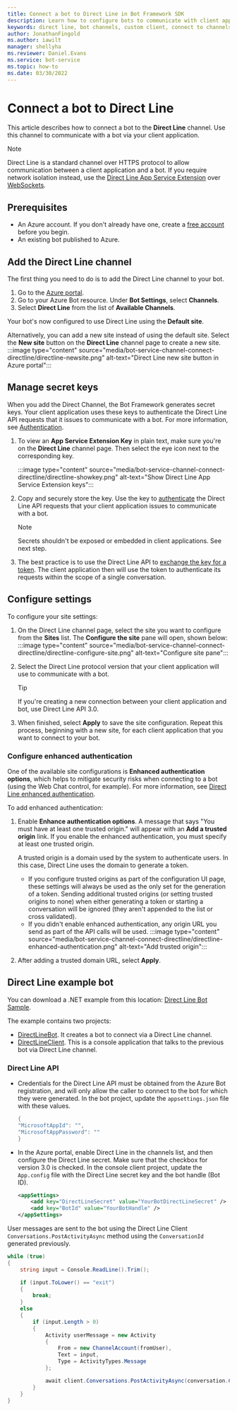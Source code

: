 ```yaml
---
title: Connect a bot to Direct Line in Bot Framework SDK
description: Learn how to configure bots to communicate with client applications using the Direct Line channel.
keywords: direct line, bot channels, custom client, connect to channels, configure
author: JonathanFingold
ms.author: iawilt
manager: shellyha
ms.reviewer: Daniel.Evans
ms.service: bot-service
ms.topic: how-to
ms.date: 03/30/2022
---
```


# Connect a bot to Direct Line

This article describes how to connect a bot to the **Direct Line** channel. Use this channel to communicate with a bot via your client application.

> [!NOTE]
> Direct Line is a standard channel over HTTPS protocol to allow communication between a client application and a bot. If you require network isolation instead, use the [Direct Line App Service Extension](bot-service-channel-directline-extension.md) over [WebSockets](https://tools.ietf.org/html/rfc6455).

## Prerequisites

- An Azure account. If you don't already have one, create a [free account](https://azure.microsoft.com/free/?WT.mc_id=A261C142F) before you begin.
- An existing bot published to Azure.

## Add the Direct Line channel

The first thing you need to do is to add the Direct Line channel to your bot.

1. Go to the [Azure portal](https://portal.azure.com/).
1. Go to your Azure Bot resource. Under **Bot Settings**, select **Channels**.
1. Select **Direct Line** from the list of **Available Channels**.

Your bot's now configured to use Direct Line using the **Default site**.

Alternatively, you can add a new site instead of using the default site. Select the **New site** button on the **Direct Line** channel page to create a new site.
    :::image type="content" source="media/bot-service-channel-connect-directline/directline-newsite.png" alt-text="Direct Line new site button in Azure portal":::

## Manage secret keys

When you add the Direct Channel, the Bot Framework generates secret keys. Your client application uses these keys to authenticate the Direct Line API requests that it issues to communicate with a bot. For more information, see [Authentication](rest-api/bot-framework-rest-direct-line-3-0-authentication.md).

1. To view an **App Service Extension Key** in plain text, make sure you're on the **Direct Line** channel page. Then select the eye icon next to the corresponding key.

    :::image type="content" source="media/bot-service-channel-connect-directline/directline-showkey.png" alt-text="Show Direct Line App Service Extension keys":::

1. Copy and securely store the key. Use the key to [authenticate](rest-api/bot-framework-rest-direct-line-3-0-authentication.md) the Direct Line API requests that your client application issues to communicate with a bot.

    > [!NOTE]
    > Secrets shouldn't be exposed or embedded in client applications. See next step.

1. The best practice is to use the Direct Line API to [exchange the key for a token](rest-api/bot-framework-rest-direct-line-3-0-authentication.md#generate-token). The client application then will use the token to authenticate its requests within the scope of a single conversation.

## Configure settings

To configure your site settings:

1. On the Direct Line channel page, select the site you want to configure from the **Sites** list. The **Configure the site** pane will open, shown below:
    :::image type="content" source="media/bot-service-channel-connect-directline/directline-configure-site.png" alt-text="Configure site pane":::
1. Select the Direct Line protocol version that your client application will use to communicate with a bot.

    > [!TIP]
    > If you're creating a new connection between your client application and bot, use Direct Line API 3.0.

1. When finished, select **Apply** to save the site configuration. Repeat this process, beginning with a new site, for each client application that you want to connect to your bot.

### Configure enhanced authentication

One of the available site configurations is **Enhanced authentication options**, which helps to mitigate security risks when connecting to a bot (using the Web Chat control, for example). For more information, see [Direct Line enhanced authentication](v4sdk/bot-builder-security-enhanced.md).

To add enhanced authentication:

1. Enable **Enhance authentication options**. A message that says "You must have at least one trusted origin." will appear with an **Add a trusted origin** link. If you enable the enhanced authentication, you must specify at least one trusted origin.

    A trusted origin is a domain used by the system to authenticate users. In this case, Direct Line uses the domain to generate a token.

    - If you configure trusted origins as part of the configuration UI page, these settings will always be used as the only set for the generation of a token. Sending additional trusted origins (or setting trusted origins to none) when either generating a token or starting a conversation will be ignored (they aren't appended to the list or cross validated).
    - If you didn't enable enhanced authentication, any origin URL you send as part of the API calls will be used.
    :::image type="content" source="media/bot-service-channel-connect-directline/directline-enhanced-authentication.png" alt-text="Add trusted origin":::
1. After adding a trusted domain URL, select **Apply**.

## Direct Line example bot

You can download a .NET example from this location: [Direct Line Bot Sample](https://github.com/microsoft/BotFramework-DirectLine-DotNet/tree/master/samples/core-DirectLine).

The example contains two projects:

- [DirectLineBot](https://github.com/microsoft/BotFramework-DirectLine-DotNet/tree/master/samples/core-DirectLine/DirectLineBot). It creates a bot to connect via a Direct Line channel.
- [DirectLineClient](https://github.com/microsoft/BotFramework-DirectLine-DotNet/tree/master/samples/core-DirectLine/DirectLineClient). This is a console application that talks to the previous bot via Direct Line channel.

### Direct Line API

- Credentials for the Direct Line API must be obtained from the Azure Bot registration, and will only allow the caller to connect to the bot for which they were generated. In the bot project, update the `appsettings.json` file with these values.

    ```csharp
    {
    "MicrosoftAppId": "",
    "MicrosoftAppPassword": ""
    }
    ```

- In the Azure portal, enable Direct Line in the channels list, and then configure the Direct Line secret. Make sure that the checkbox for version 3.0 is checked. In the console client project, update the `App.config` file with the Direct Line secret key and the bot handle (Bot ID).

    ```xml
    <appSettings>
        <add key="DirectLineSecret" value="YourBotDirectLineSecret" />
        <add key="BotId" value="YourBotHandle" />
    </appSettings>
    ```

User messages are sent to the bot using the Direct Line Client `Conversations.PostActivityAsync` method using the `ConversationId` generated previously.

```csharp
while (true)
{
    string input = Console.ReadLine().Trim();

    if (input.ToLower() == "exit")
    {
        break;
    }
    else
    {
        if (input.Length > 0)
        {
            Activity userMessage = new Activity
            {
                From = new ChannelAccount(fromUser),
                Text = input,
                Type = ActivityTypes.Message
            };

            await client.Conversations.PostActivityAsync(conversation.ConversationId, userMessage);
        }
    }
}
```
